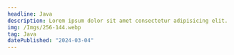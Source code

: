 ```yaml
---
headline: Java
description: Lorem ipsum dolor sit amet consectetur adipisicing elit.
img: /Imgs/256-144.webp
tag: Java
datePublished: "2024-03-04"
---
```

